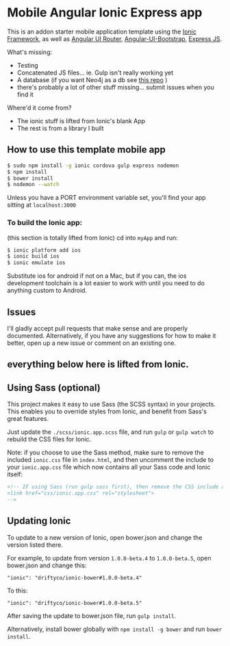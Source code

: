 Mobile Angular Ionic Express app
================================

This is an addon starter mobile application template using the [Ionic Framework](http://ionicframework.com/), as well as [Angular UI Router](http://angular-ui.github.io/ui-router/), [Angular-UI-Bootstrap](http://angular-ui.github.io/), [Express JS](http://expressjs.com/). 

What's missing: 
* Testing
* Concatenated JS files... ie. Gulp isn't really working yet
* A database (if you want Neo4j as a db see [this repo](https://github.com/lazaruslarue/riffin-on-ripple) )
* there's probably a lot of other stuff missing... submit issues when you find it

Where'd it come from?
* The ionic stuff is lifted from Ionic's blank App
* The rest is from a library I built

## How to use this template mobile app

```bash
$ sudo npm install -g ionic cordova gulp express nodemon
$ npm install
$ bower install
$ nodemon --watch
```
Unless you have a PORT environment variable set, you'll find your app sitting at ````localhost:3000````

### To build the Ionic app:
(this section is totally lifted from Ionic)
cd into `myApp` and run:

```bash
$ ionic platform add ios
$ ionic build ios
$ ionic emulate ios
```

Substitute ios for android if not on a Mac, but if you can, the ios development toolchain is a lot easier to work with until you need to do anything custom to Android.

## Issues
I'll gladly accept pull requests that make sense and are properly documented. Alternatively, if you have any suggestions for how to make it better, open up a new issue or comment on an existing one. 

## everything below here is lifted from Ionic. 

## Using Sass (optional)

This project makes it easy to use Sass (the SCSS syntax) in your projects. This enables you to override styles from Ionic, and benefit from
Sass's great features.

Just update the `./scss/ionic.app.scss` file, and run `gulp` or `gulp watch` to rebuild the CSS files for Ionic.

Note: if you choose to use the Sass method, make sure to remove the included `ionic.css` file in `index.html`, and then uncomment
the include to your `ionic.app.css` file which now contains all your Sass code and Ionic itself:

```html
<!-- IF using Sass (run gulp sass first), then remove the CSS include above
<link href="css/ionic.app.css" rel="stylesheet">
-->
```

## Updating Ionic

To update to a new version of Ionic, open bower.json and change the version listed there.

For example, to update from version `1.0.0-beta.4` to `1.0.0-beta.5`, open bower.json and change this:

```
"ionic": "driftyco/ionic-bower#1.0.0-beta.4"
```

To this:

```
"ionic": "driftyco/ionic-bower#1.0.0-beta.5"
```

After saving the update to bower.json file, run `gulp install`.

Alternatively, install bower globally with `npm install -g bower` and run `bower install`.
